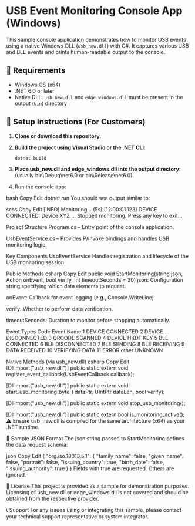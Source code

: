 # USB Event Monitoring Console App (Windows)

This sample console application demonstrates how to monitor USB events using a native Windows DLL (`usb_new.dll`) with C#. It captures various USB and BLE events and prints human-readable output to the console.

## 🔧 Requirements

- Windows OS (x64)
- .NET 6.0 or later
- Native DLL: `usb_new.dll` and `edge_windows.dll` must be present in the output (`bin`) directory

## 📁 Setup Instructions (For Customers)

1. **Clone or download this repository.**

2. **Build the project using Visual Studio or the .NET CLI**:
   ```bash
   dotnet build

3. **Place usb_new.dll and edge_windows.dll into the output directory**:
(usually bin\Debug\net6.0 or bin\Release\net6.0).

4. Run the console app:

bash
Copy
Edit
dotnet run
You should see output similar to:

scss
Copy
Edit
[INFO] Monitoring... (5s)
[12:00:01.123] DEVICE CONNECTED: Device XYZ
...
Stopped monitoring.
Press any key to exit...

Project Structure
Program.cs – Entry point of the console application.

UsbEventService.cs – Provides P/Invoke bindings and handles USB monitoring logic.

Key Components
UsbEventService
Handles registration and lifecycle of the USB monitoring session.

Public Methods
csharp
Copy
Edit
public void StartMonitoring(string json, Action<string> onEvent, bool verify, int timeoutSeconds = 30)
json: Configuration string specifying which data elements to request.

onEvent: Callback for event logging (e.g., Console.WriteLine).

verify: Whether to perform data verification.

timeoutSeconds: Duration to monitor before stopping automatically.

Event Types
Code	Event Name
1	DEVICE CONNECTED
2	DEVICE DISCONNECTED
3	QRCODE SCANNED
4	DEVICE HKDF KEY
5	BLE CONNECTED
6	BLE DISCONNECTED
7	BLE SENDING
8	BLE RECEIVING
9	DATA RECEIVED
10	VERIFYING DATA
11	ERROR
other	UNKNOWN

Native Methods (via usb_new.dll)
csharp
Copy
Edit
[DllImport("usb_new.dll")] 
public static extern void register_event_callback(UsbEventCallback callback);

[DllImport("usb_new.dll")] 
public static extern void start_usb_monitoring(byte[] dataPtr, UIntPtr dataLen, bool verify);

[DllImport("usb_new.dll")] 
public static extern void stop_usb_monitoring();

[DllImport("usb_new.dll")] 
public static extern bool is_monitoring_active();
⚠️ Ensure usb_new.dll is compiled for the same architecture (x64) as your .NET runtime.

🧪 Sample JSON Format
The json string passed to StartMonitoring defines the data request schema:

json
Copy
Edit
{
  "org.iso.18013.5.1": {
    "family_name": false,
    "given_name": false,
    "portrait": false,
    "issuing_country": true,
    "birth_date": false,
    "issuing_authority": true
  }
}
Fields with true are requested. Others are ignored.

📄 License
This project is provided as a sample for demonstration purposes. Licensing of usb_new.dll or edge_windows.dll is not covered and should be obtained from the respective provider.

📞 Support
For any issues using or integrating this sample, please contact your technical support representative or system integrator.